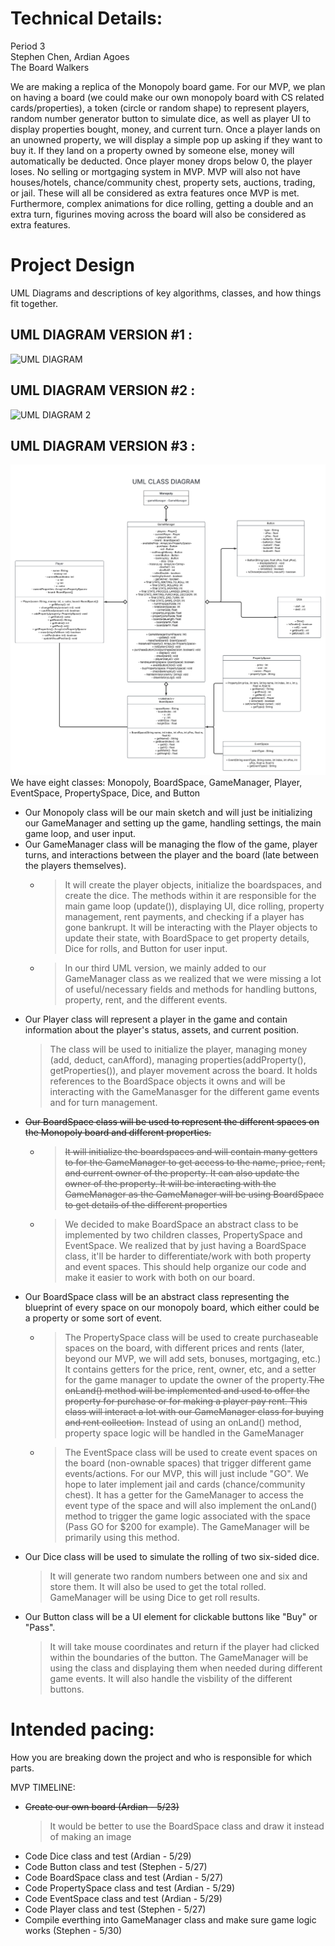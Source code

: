 # Technical Details:

Period 3 <br>
Stephen Chen, Ardian Agoes <br>
The Board Walkers

We are making a replica of the Monopoly board game. For our MVP, we plan on having a board (we could make our own monopoly board with CS related cards/properties), a token (circle or random shape) to represent players, random number generator button to simulate dice, as well as player UI to display properties bought, money, and current turn. Once a player lands on an unowned property, we will display a simple pop up asking if they want to buy it. If they land on a property owned by someone else, money will automatically be deducted. Once player money drops below 0, the player loses. No selling or mortgaging system in MVP. MVP will also not have houses/hotels, chance/community chest, property sets, auctions, trading, or jail. These will all be considered as extra features once MVP is met. Furthermore, complex animations for dice rolling, getting a double and an extra turn, figurines moving across the board will also be considered as extra features.  


# Project Design

UML Diagrams and descriptions of key algorithms, classes, and how things fit together.

## UML DIAGRAM VERSION #1 : <br>
![UML DIAGRAM](MonopolyUML1.png)

## UML DIAGRAM VERSION #2 : <br>
![UML DIAGRAM 2](MonopolyUML2.png)

## UML DIAGRAM VERSION #3 : <br>
![UML DIAGRAM 2](MonopolyUML3.png)<br>
We have eight classes: Monopoly, BoardSpace, GameManager, Player, EventSpace, PropertySpace, Dice, and Button <br>

* Our Monopoly class will be our main sketch and will just be initializing our GameManager and setting up the game, handling settings, the main game loop, and user input. <br>
* Our GameManager class will be managing the flow of the game, player turns, and interactions between the player and the board (late between the players themselves). <br>
    * >It will create the player objects, initialize the boardspaces, and create the dice. The methods within it are responsible for the main game loop (update()), displaying UI, dice rolling, property management, rent payments, and checking if a player has gone bankrupt. It will be interacting with the Player objects to update their state, with BoardSpace to get property details, Dice for rolls, and Button for user input.
    * >In our third UML version, we mainly added to our GameManager class as we realized that we were missing a lot of useful/necessary fields and methods for handling buttons, property, rent, and the different events.
* Our Player class will represent a player in the game and contain information about the player's status, assets, and current position.
    >The class will be used to initialize the player, managing money (add, deduct, canAfford), managing properties(addProperty(), getProperties()), and player movement across the board. It holds references to the BoardSpace objects it owns and will be interacting with the GameManasger for the different game events and for turn management.
* ~~Our BoardSpace class will be used to represent the different spaces on the Monopoly board and different properties.~~
    * >~~It will initialize the boardspaces and will contain many getters to for the GameManager to get access to the name, price, rent, and current owner of the property. It can also update the owner of the property. It will be interacting with the GameManager as the GameManager will be using BoardSpace to get details of the different properties~~
    * >We decided to make BoardSpace an abstract class to be implemented by two children classes, PropertySpace and EventSpace. We realized that by just having a BoardSpace class, it'll be harder to differentiate/work with both property and event spaces. This should help organize our code and make it easier to work with both on our board. 
* Our BoardSpace class will be an abstract class representing the blueprint of every space on our monopoly board, which either could be a property or some sort of event.
    * >The PropertySpace class will be used to create purchaseable spaces on the board, with different prices and rents (later, beyond our MVP, we will add sets, bonuses, mortgaging, etc.) It contains getters for the price, rent, owner, etc, and a setter for the game manager to update the owner of the property.~~The onLand() method will be implemented and used to offer the property for purchase or for making a player pay rent. This class will interact a lot with our GameManager class for buying and rent collection.~~ Instead of using an onLand() method, property space logic will be handled in the GameManager
    * >The EventSpace class will be used to create event spaces on the board (non-ownable spaces) that trigger different game events/actions. For our MVP, this will just include "GO". We hope to later implement jail and cards (chance/community chest). It has a getter for the GameManager to access the event type of the space and will also implement the onLand() method to trigger the game logic associated with the space (Pass GO for $200 for example). The GameManager will be primarily using this method.
* Our Dice class will be used to simulate the rolling of two six-sided dice.
    >It will generate two random numbers between one and six and store them. It will also be used to get the total rolled. GameManager will be using Dice to get roll results.
* Our Button class will be a UI element for clickable buttons like "Buy" or "Pass".
    >It will take mouse coordinates and return if the player had clicked within the boundaries of the button. The GameManager will be using the class and displaying them when needed during different game events. It will also handle the visbility of the different buttons.    


# Intended pacing:

How you are breaking down the project and who is responsible for which parts.

MVP TIMELINE:

* ~~Create our own board (Ardian - 5/23)~~ <br>
    >It would be better to use the BoardSpace class and draw it instead of making an image <br>
* Code Dice class and test (Ardian - 5/29)<br>
* Code Button class and test (Stephen - 5/27)<br>
* Code BoardSpace class and test (Ardian - 5/27)<br>
* Code PropertySpace class and test (Ardian - 5/29)<br>
* Code EventSpace class and test (Ardian - 5/29)<br>
* Code Player class and test (Stephen - 5/27)<br>
* Compile everthing into GameManager class and make sure game logic works (Stephen - 5/30)<br>